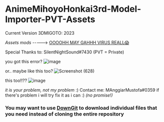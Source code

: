 # AnimeMihoyoHonkai3rd-Model-Importer-PVT-Assets
Current Version 3DMIGOTO: 2023

*Assets mods* 
-----> [OOOOHH MAY GAHHH VIRUS REALL😱](https://github.com/HaleAnggi/AnimeMihoyoHonkai3rd-Model-Importer-PVT-Assets-Mods)

Special Thanks to: SilentNightSound#7430
 (PVT = Private)


you got this error?
![image](https://user-images.githubusercontent.com/115152799/233425280-4cc03135-b2bf-4f77-9596-1d817b7d57df.png)

or.. maybe like this too?
![Screenshot (628)](https://user-images.githubusercontent.com/115152799/233425753-8f97f9a8-e0c8-4dcd-8923-f157fe1e1d55.png)

this too!!??
![image](https://user-images.githubusercontent.com/115152799/236383347-87f3804d-72da-4938-9895-b6114a7f5595.png)


*it is your problem, not my problem* :)
Contact me: MAnggiarMustofa#0359 if there's problem i will try fix it as i can :) *(no promise!)*

### You may want to use [DownGit](https://minhaskamal.github.io/DownGit/#/home) to download individual files that you need instead of cloning the entire repository
